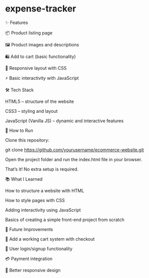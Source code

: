 # expense-tracker

✨ Features

📦 Product listing page

🖼️ Product images and descriptions

🛍️ Add to cart (basic functionality)

🎨 Responsive layout with CSS

⚡ Basic interactivity with JavaScript

🛠️ Tech Stack

HTML5 – structure of the website

CSS3 – styling and layout

JavaScript (Vanilla JS) – dynamic and interactive features



🚀 How to Run

Clone this repository:

git clone https://github.com/yourusername/ecommerce-website.git

Open the project folder and run the index.html file in your browser.

That’s it! No extra setup is required.



📚 What I Learned

How to structure a website with HTML

How to style pages with CSS

Adding interactivity using JavaScript

Basics of creating a simple front-end project from scratch



🔮 Future Improvements

🛒 Add a working cart system with checkout

🔑 User login/signup functionality

💳 Payment integration

📱 Better responsive design
